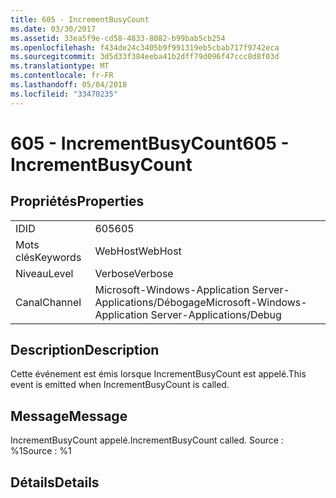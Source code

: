```yaml
---
title: 605 - IncrementBusyCount
ms.date: 03/30/2017
ms.assetid: 33ea5f9e-cd58-4833-8082-b99bab5cb254
ms.openlocfilehash: f434de24c3405b9f991319eb5cbab717f9742eca
ms.sourcegitcommit: 3d5d33f384eeba41b2dff79d096f47ccc8d8f03d
ms.translationtype: MT
ms.contentlocale: fr-FR
ms.lasthandoff: 05/04/2018
ms.locfileid: "33470235"
---
```

# <a name="605---incrementbusycount"></a><span data-ttu-id="8b303-102">605 - IncrementBusyCount</span><span class="sxs-lookup"><span data-stu-id="8b303-102">605 - IncrementBusyCount</span></span>
## <a name="properties"></a><span data-ttu-id="8b303-103">Propriétés</span><span class="sxs-lookup"><span data-stu-id="8b303-103">Properties</span></span>  
  
|||  
|-|-|  
|<span data-ttu-id="8b303-104">ID</span><span class="sxs-lookup"><span data-stu-id="8b303-104">ID</span></span>|<span data-ttu-id="8b303-105">605</span><span class="sxs-lookup"><span data-stu-id="8b303-105">605</span></span>|  
|<span data-ttu-id="8b303-106">Mots clés</span><span class="sxs-lookup"><span data-stu-id="8b303-106">Keywords</span></span>|<span data-ttu-id="8b303-107">WebHost</span><span class="sxs-lookup"><span data-stu-id="8b303-107">WebHost</span></span>|  
|<span data-ttu-id="8b303-108">Niveau</span><span class="sxs-lookup"><span data-stu-id="8b303-108">Level</span></span>|<span data-ttu-id="8b303-109">Verbose</span><span class="sxs-lookup"><span data-stu-id="8b303-109">Verbose</span></span>|  
|<span data-ttu-id="8b303-110">Canal</span><span class="sxs-lookup"><span data-stu-id="8b303-110">Channel</span></span>|<span data-ttu-id="8b303-111">Microsoft-Windows-Application Server-Applications/Débogage</span><span class="sxs-lookup"><span data-stu-id="8b303-111">Microsoft-Windows-Application Server-Applications/Debug</span></span>|  
  
## <a name="description"></a><span data-ttu-id="8b303-112">Description</span><span class="sxs-lookup"><span data-stu-id="8b303-112">Description</span></span>  
 <span data-ttu-id="8b303-113">Cette événement est émis lorsque IncrementBusyCount est appelé.</span><span class="sxs-lookup"><span data-stu-id="8b303-113">This event is emitted when IncrementBusyCount is called.</span></span>  
  
## <a name="message"></a><span data-ttu-id="8b303-114">Message</span><span class="sxs-lookup"><span data-stu-id="8b303-114">Message</span></span>  
 <span data-ttu-id="8b303-115">IncrementBusyCount appelé.</span><span class="sxs-lookup"><span data-stu-id="8b303-115">IncrementBusyCount called.</span></span> <span data-ttu-id="8b303-116">Source : %1</span><span class="sxs-lookup"><span data-stu-id="8b303-116">Source : %1</span></span>  
  
## <a name="details"></a><span data-ttu-id="8b303-117">Détails</span><span class="sxs-lookup"><span data-stu-id="8b303-117">Details</span></span>
